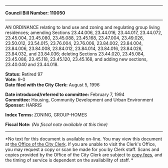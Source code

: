 * * * * *  
  
**Council Bill Number: [](#h0)[](#h2)110050**  
  
* * * * *  
  
AN ORDINANCE relating to land use and zoning and regulating group living residences; amending Sections 23.44.006, 23.44.016, 23.44.017, 23.44.072, 23.45.004, 23.45.080, 23.45.088, 23.45.168, 23.47.004, 23.49.026, 23.50.012, 23.54.015, 23.76.004, 23.76.006, 23.84.002, 23.84.004, 23.84.006, 23.84.008, 23.84.012, 23.84.014, 23.84.016, 23.84.026, 23.84.032, and 23.84.036; deleting Sections 23.44.020, 23.45.084, 23.45.086, 23.45.118, 23.45.120, 23.45.168, and adding new sections, 23.40.040 and 23.44.018.  
  
**Status:** Retired 97   
**Vote:** 9-0   
**Date filed with the City Clerk:** August 5, 1996   
  
**Date introduced/referred to committee:** February 7, 1994   
**Committee:** Housing, Community Development and Urban Environment   
**Sponsor:** HARRIS   
  
**Index Terms:** ZONING, GROUP-HOMES  
  
**Fiscal Note:** *(No fiscal note available at this time)*  
  
* * * * *  
  
*No text for this document is available on-line. You may view this document at [the Office of the City Clerk](http://www.seattle.gov/leg/clerk/contactUs.htm). If you are unable to visit the Clerk's Office, you may request a copy or scan be made for you by Clerk staff. Scans and copies provided by the Office of the City Clerk are subject to [copy fees](http://clerk.seattle.gov/~public/clerkfees.htm), and the timing of service is dependent on the availability of staff. *  
  
  
